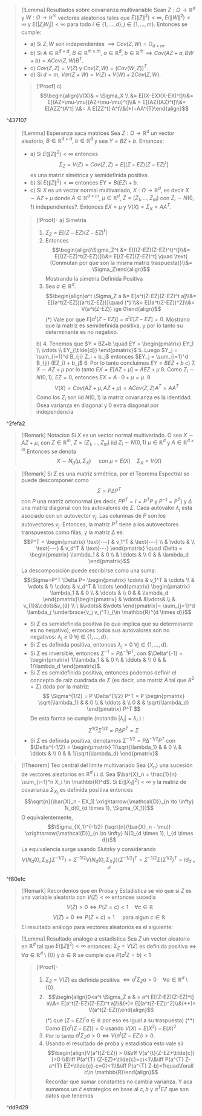 >[!Lemma] Resultados sobre covarianza multivariable
>Sean $Z: \Omega \to \mathbb{R}^d$ y $W: \Omega \to \mathbb{R}^m$ vectores aleatorios tales que $E(\|Z\|^2) < \infty$, $E(\|W\|^2) < \infty$ y $E(|Z_i W_j|) < \infty$ para todo $i \in \{1, \dots, d\}, j \in \{1, \dots, m\}$.
>Entonces se cumple:
> - a) Si $Z, W$ son independientes $\implies Cov(Z, W) = O_{d \times m}$.
> - b) Si $A \in \mathbb{R}^{\tilde{d} \times d}$, $B \in \mathbb{R}^{\tilde{m} \times m}$, $a \in \mathbb{R}^{\tilde{d}}$, $b \in \mathbb{R}^{\tilde{m}}\implies Cov(AZ+a, BW+b) = A Cov(Z,W) B^T$.
> - c) $Cov(Z,Z) = V(Z)$ y $Cov(Z,W) = (Cov(W,Z))^T$.
> - d) Si $d=m$, $Var(Z+W) = V(Z) + V(W) + 2 Cov(Z,W)$.
>>[!Proof]
>>c) $$\begin{align}V(X)& = \Sigma_X \\ &= E[(X-EX)(X-EX)^t]\\&= E[(AZ+\mu-\mu)(AZ+\mu-\mu)^t]\\& = E[(AZ)(AZ)^t]\\&= E[AZZ^tA^t] \\&= A E[ZZ^t] A^t\\&(*)=AA^{T}\end{align}$$

^437107

>[!Lemma] Esperanza saca matrices
>Sea $Z: \Omega \to \mathbb{R}^d$ un vector aleatorio, $B \in \mathbb{R}^{\tilde{d} \times d}$, $b \in \mathbb{R}^{\tilde{d}}$ y sea $Y = BZ+b$.
>Entonces:
> - a) Si $E(\|Z\|^2) < \infty$ entonces $$\Sigma_Z = V(Z) = Cov(Z,Z) = E[(Z-EZ)(Z-EZ)^t]$$ es una matriz simétrica y semidefinida positiva.
> - b) Si $E(\|Z\|^2) < \infty$ entonces $EY = B(EZ)+b$.
> - c) Si $X$ es un vector normal multivariado, $X: \Omega \to \mathbb{R}^d$, es decir $X \sim AZ+\mu$ donde $A \in \mathbb{R}^{d \times m}$, $\mu \in \mathbb{R}^d$, $Z=(Z_1, \dots, Z_m)$ con $Z_i \sim N(0,1)$ independientes?. Entonces $EX = \mu$ y $V(X) = \Sigma_X = AA^T$.
>>[!Proof]-
>>a) 
>>Simetria
>>1. $\Sigma_Z = E[(Z-EZ)(Z-EZ)^t]$
>>2. Entonces $$\begin{align}\Sigma_Z^t &= E[((Z-EZ)(Z-EZ)^t)^t]\\&= E[((Z-EZ)^t(Z-EZ))]\\&= E[(Z-EZ)(Z-EZ)^t] \quad \text{ (Conmutan por que son la misma matriz traspuesta)}\\&= \Sigma_Z\end{align}$$
>>Mostrando la simetria
>>Definida Positiva
>>3. Sea $a \in \mathbb{R}^d$. $$\begin{align}a^t \Sigma_Z a &= E[a^t(Z-EZ)(Z-EZ)^t a]\\&= E[(a^t(Z-EZ))(a^t(Z-EZ))]\quad (*) \\&= E[(a^t(Z-EZ))^2]\\&= V(a^t(Z-EZ)) \ge 0\end{align}$$
>>$(*)$ Vale por que  $E[a^t(Z-EZ)] = a^t E[Z-EZ] = 0$.
>>Mostrano que la matriz es semidefinida positiva, y por lo tanto su determinante es no negativo.
>>
>>b)
>>4. Tenemos que $Y = BZ+b \quad EY = \begin{pmatrix} EY_1 \\ \vdots \\ EY_{\tilde{d}} \end{pmatrix}$
>>5. Luego $Y_j = \sum_{i=1}^d B_{ji} Z_i + b_j$ entonces $EY_j = \sum_{i=1}^d B_{ji} (EZ_i) + b_j$
>>6. Por lo tanto concluimos $EY = BEZ+b$
>>c)
>>7. $X \sim AZ+\mu$ por lo tanto $EX = E[AZ+\mu] = AEZ+\mu$
>>8. Como $Z_i \sim N(0,1)$, $EZ=0$, entonces $EX = A \cdot 0 + \mu = \mu$.
>>9. $$V(X)= Cov(AZ+\mu ,AZ+\mu )= ACov(Z,Z)A^{T} =AA^{T} $$
>>Como los $Z_i$ son iid $N(0,1)$ la matriz covarianza es la identidad. Ósea varianza en diagonal y 0 extra diagonal por independencia

^2fefa2

>[!Remark] Notacion
>Si $X$ es un vector normal multivariado. O sea $X \sim AZ+\mu$, con $Z \in \mathbb{R}^m$, $Z=(Z_1, \dots, Z_m)$ iid $Z_i \sim N(0,1)$ $\mu \in \mathbb{R}^d$ y $A \in \mathbb{R}^{d \times m}$.Entonces se denota $$X \sim N_d(\mu, \Sigma_X )\quad\text{ con } \mu=E(X)\quad\Sigma_{X}=V(X) $$

>[!Remark]
>Si $\Sigma$ es una matriz simétrica, por el Teorema Espectral se puede descomponer como $$\Sigma = P \Delta P^T$$
>con $P$ una matriz ortonormal (es decir, $PP^T=I=P^T P$ y $P^{-1}=P^T$) y $\Delta$ una matriz diagonal con los autovalores de $\Sigma$.
>Cada autovalor $\lambda_j$ está asociado con un autovector $v_j$. Las columnas de $P$ son los autovectores $v_j$.
>Entonces, la matriz $P^T$ tiene a los autovectores transpuestos como filas, y la matriz $\Delta$ es:
>$$P^T = \begin{pmatrix} \text{---} & v_1^T & \text{---} \\ & \vdots & \\ \text{---} & v_d^T & \text{---} \end{pmatrix} \quad \Delta = \begin{pmatrix} \lambda_1 & & 0 \\ & \ddots & \\ 0 & & \lambda_d \end{pmatrix}$$
>La descomposición puede escribirse como una suma:
>$$\Sigma=P^T \Delta P= \begin{pmatrix} \cdots & v_1^T & \cdots \\ & \vdots & \\ \cdots & v_d^T & \cdots \end{pmatrix}  \begin{pmatrix} \lambda_1 & & 0 \\ & \ddots & \\ 0 & & \lambda_d \end{pmatrix}\begin{pmatrix}  & \vdots& &\vdots& \\ & v_{1}&\cdots&v_{d} \\ \ &\vdots& &\vdots \end{pmatrix}= \sum_{j=1}^d \lambda_j \underbrace{v_j v_j^T}_{\in \mathbb{R}^{d \times d}}$$
>- Si $\Sigma$ es semidefinida positiva (lo que implica que su determinante es no negativo), entonces todos sus autovalores son no negativos: $\lambda_j \ge 0$ $\forall j \in \{1, \dots, d\}$.
>- Si $\Sigma$ es definida positiva, entonces $\lambda_j > 0$ $\forall j \in \{1, \dots, d\}$.
>- Si $\Sigma$ es inversible, entonces $\Sigma^{-1} = P \Delta^{-1} P^T$, con $\Delta^{-1} = \begin{pmatrix} 1/\lambda_1 & & 0 \\ & \ddots & \\ 0 & & 1/\lambda_d \end{pmatrix}$.
>- Si $\Sigma$ es semidefinida positiva, entonces podemos definir el concepto de raíz cuadrada de $\Sigma$ (es decir, una matriz $A$ tal que $A^2=\Sigma$) dada por la matriz:
> $$
> \Sigma^{1/2} = P \Delta^{1/2} P^T = P \begin{pmatrix} \sqrt{\lambda_1} & & 0 \\ & \ddots & \\ 0 & & \sqrt{\lambda_d} \end{pmatrix} P^T
> $$
> De esta forma se cumple (notando ${} |\lambda_{i}|=\lambda_{i} {}$ ) :
> $$
> \Sigma^{1/2} \Sigma^{1/2} = P \Delta P^T = \Sigma
> $$
> - Si $\Sigma$ es definida positiva, denotamos $\Sigma^{-1/2} = P \Delta^{-1/2} P^T$ con $\Delta^{-1/2} = \begin{pmatrix} 1/\sqrt{\lambda_1} & & 0 \\ & \ddots & \\ 0 & & 1/\sqrt{\lambda_d} \end{pmatrix}$

>[!Theorem] Teo central del limite multivariado
>Sea $\{X_n\}$ una sucesión de vectores aleatorios en $\mathbb{R}^d$ i.i.d. Sea $\bar{X}_n = \frac{1}{n} \sum_{i=1}^n X_i \in \mathbb{R}^d$.
>Si $E(\|X_1\|^2) < \infty$ y la matriz de covarianza $\Sigma_{X_1}$ es definida positiva entonces $$\sqrt{n}(\bar{X}_n - EX_1) \xrightarrow{\mathcal{D}}_{n \to \infty} N_d(0_{d \times 1}, \Sigma_{X_1})$$
>O equivalentemente,
>$$\Sigma_{X_1}^{-1/2} (\sqrt{n}(\bar{X}_n - \mu)) \xrightarrow{\mathcal{D}}_{n \to \infty} N(0_{d \times 1}, I_{d \times d})$$
>La equivalencia surge usando Slutzky y considerando
>$$V(N_{d}(0,\Sigma_{X_{1}})\Sigma^{-1/2} )=\Sigma^{-1/2} V(N_{d}(0,\Sigma_{X_{1}}))(\Sigma^{-1/2})^{T}  =\Sigma^{-1/2}\Sigma(\Sigma^{1/2})^{T} =Id_{d\times d}  $$   

^f80efc

>[!Remark]
>Recordemos que en Proba y Estadistica se vió que si $Z$ es una variable aleatoria con $V(Z)<\infty$ entonces sucedia 
>$$\ V(Z) > 0 \iff P(Z=c) < 1 \quad \forall c \in \mathbb{R}$$
>$$V(Z) = 0 \iff P(Z=c) = 1 \quad \text{ para algun } c\in \mathbb{R}$$
>El resultado análogo para vectores aleatorios es el siguiente:

>[!Lemma] Resultado analogo a estadistica
>Sea $Z$ un vector aleatorio en $\mathbb{R}^d$ tal que $E(\|Z\|^2) < \infty$ entonces:
>$\Sigma_Z = V(Z)$ es definida positiva $\iff$ ${} \forall a \in \mathbb{R}^d \setminus \{0\}$ y $b \in \mathbb{R}$ se cumple que $P(a^t Z = b) < 1$
>>[!Proof]-
>>1. $\Sigma_Z = V(Z)$ es definida positiva $\iff a^t \Sigma_Z a > 0 \quad \forall a \in \mathbb{R}^d \setminus \{0\}$.
>>2. $$\begin{align}0<a^t \Sigma_Z a & = a^t E[(Z-EZ)(Z-EZ)^t] a\\&= E[a^t(Z-EZ)(Z-EZ)^t a]\\&(*)= E[(a^t(Z-EZ))^2]\\&(**)= V(a^t(Z-EZ))\end{align}$$
>>$(*)$ que $(Z-EZ)^ta\in \mathbb{R}$ por eso es igual a su traspuesta) 
>>$(**)$ Como $E[a^t(Z-EZ)] = 0$ usando $V(X)=E(X^{2})-E(X)^{2}$ 
>>3. Por lo tanto $a^t \Sigma_Z a > 0 \iff V(a^t(Z-EZ)) > 0$.
>>4. Usando el resultado de proba y estadistica esto vale sii $$\begin{align}V(a^t(Z-EZ)) > 0&\iff V(a^{t}(Z-EZ+\tilde{c}) )>0 \\&\iff  P(a^{T} (Z-EZ)+\tilde{c}=c)<1\\&\iff P(a^{T} Z-a^{T} EZ+\tilde{c}-c=0)<1\\&\iff P(a^{T} Z-b)<1\quad\forall c\in \mathbb{R}\end{align}$$
>>Recordar que sumar constantes no cambia varianza. Y aca sumamos un $\tilde{c}$ estrategico en base al $c,b$ y $a^{T}EZ$ que son datos que tenemos   

^dd9d29



